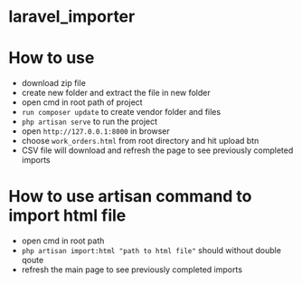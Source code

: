 # laravel_importer

# How to use 
- download zip file 
- create new folder and extract the file in new folder  
- open cmd in root path of project
- `run composer update` to create vendor folder and files 
- `php artisan serve` to run the project
- open `http://127.0.0.1:8000` in browser
- choose `work_orders.html` from root directory and hit upload btn
- CSV file will download and refresh the page to see previously completed imports


# How to use artisan command to import html file
- open cmd in root path 
- `php artisan import:html "path to html file"` should without double qoute
- refresh the main page to see previously completed imports


